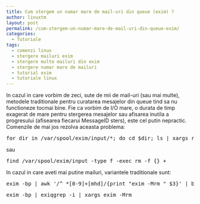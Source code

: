 ```yaml
---
title: Cum stergem un numar mare de mail-uri din queue (exim) ?
author: linuxtm
layout: post
permalink: /cum-stergem-un-numar-mare-de-mail-uri-din-queue-exim/
categories:
  - Tutoriale
tags:
  - comenzi linux
  - stergere mailuri exim
  - stergere multe mailuri din exim
  - stergere numar mare de mailuri
  - tutorial exim
  - tutoriale linux
---
```

In cazul in care vorbim de zeci, sute de mii de mail-uri (sau mai multe), metodele traditionale pentru curatarea mesajelor din queue tind sa nu functioneze tocmai bine. Fie ca vorbim de I/O mare, o durata de timp exagerat de mare pentru stergerea mesajelor sau afisarea inutila a progresului (afisearea fiecarui MessageID sters), este cel putin nepractic. Comenzile de mai jos rezolva aceasta problema:

<pre>for dir in /var/spool/exim/input/*; do cd $dir; ls | xargs rm -f; done</pre>

sau

<pre>find /var/spool/exim/input -type f -exec rm -f {} +</pre>

In cazul in care aveti mai putine mailuri, variantele traditionale sunt:

<pre>exim -bp | awk '/^ *[0-9]+[mhd]/{print "exim -Mrm " $3}' | bash</pre>

<pre>exim -bp | exiqgrep -i | xargs exim -Mrm</pre>
